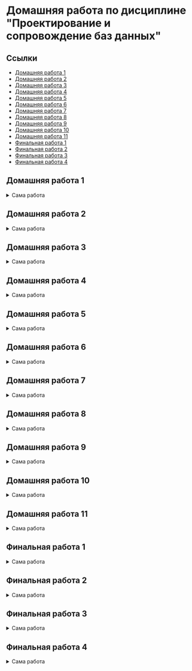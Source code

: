 # Домашняя работа по дисциплине "Проектирование и сопровождение баз данных"

## Ссылки
- [Домашняя работа 1](#домашняя-работа-1)
- [Домашняя работа 2](#домашняя-работа-2)
- [Домашняя работа 3](#домашняя-работа-3)
- [Домашняя работа 4](#домашняя-работа-4)
- [Домашняя работа 5](#домашняя-работа-5)
- [Домашняя работа 6](#домашняя-работа-6)
- [Домашняя работа 7](#домашняя-работа-7)
- [Домашняя работа 8](#домашняя-работа-8)
- [Домашняя работа 9](#домашняя-работа-9)
- [Домашняя работа 10](#домашняя-работа-10)
- [Домашняя работа 11](#домашняя-работа-11)
- [Финальная работа 1](#финальная-работа-1)
- [Финальная работа 2](#финальная-работа-2)
- [Финальная работа 3](#финальная-работа-3)
- [Финальная работа 4](#финальная-работа-4)

## Домашняя работа 1

<details>
<summary>Сама работа</summary>

---

### Задание

Подумать над выбором предметной области для выполнения финальной (экзаменационной) работы.
Выбирайте предметную область, которая вам интересна 
и в которой вы разбираетесь или хотите разобраться.

Сделать краткое описание выбранной предметной области (1-2 страницы).
Если описание получится более объемным, не беда.
Ведь это описание затем войдет в финальный отчет.

Попытаться сформулировать требования к будущей базе данных.

### Работа

#### Цель работы

Описать словесно выбранную предметную область для курсовой работы – "Менеджер паролей".

#### Описание предметной области

В настоящее время весь документооборот перемещается в электронный вид.
Требуется хранить различные документы, данные и поддерживать их связность.
Например, необходимо хранить учебное расписание,
обеспечить её связность с учебными группами,
преподавателями и аудиториями,
чтобы можно было в любой момент создать расписание учебных групп, преподавателей и аудиторий.
Это и является основной целью и задачей выбранной предметной области.

Можно хранить расписание в слабо структурированном виде в формате JSON,
но тогда не получится просто извлекать расписание конкретной группы, преподавателя или аудитории,
придётся для этого писать дополнительный ненужный код.
Такую задачу можно положить на реляционную базу данных при правильном проектирований связей таблиц.

При посещении веб-страницы расписания группы пользователь выбирает номер группы и номер недели.
База данных должна, соответственно, предоставить набор предметов на выбранную неделю по выбранной группе,
включить информацию о месте проведения занятий, ФИО преподавателя, который будет вести их.

При посещении веб-страницы расписания преподавателя
пользователь выбирает ФИО преподавателя и номер недели.
База данных должна, соответственно предоставить набор предметов на выбранную неделю по выбранному ФИО,
включить информацию о месте проведения занятий, номер групп, для которых занятие проводится.

[Наверх](#ссылки)

---

</details>

## Домашняя работа 2

<details>
<summary>Сама работа</summary>

---

### Задание

Глава 3 (упражнения 1-4)

### Работа

[Наверх](#ссылки)

---

</details>

## Домашняя работа 3

<details>
<summary>Сама работа</summary>

---

### Задание

Глава 4 (упражнения 2, 4, 8, 12, 15, 21, 30, 33, 35)

### Работа

[Наверх](#ссылки)

---

</details>

## Домашняя работа 4

<details>
<summary>Сама работа</summary>

---

### Задание

Глава 5 (упражнения 2, 9, 17, 18)

### Работа

[Наверх](#ссылки)

---

</details>

## Домашняя работа 5

<details>
<summary>Сама работа</summary>

---

### Задание

Глава 6 (упражнения 2, 7, 9, 13, 19, 21, 23)

### Работа

[Наверх](#ссылки)

---

</details>

## Домашняя работа 6

<details>
<summary>Сама работа</summary>

---

### Задание

Глава 7 (упражнения 1, 2, 4)

### Работа

[Наверх](#ссылки)

---

</details>

## Домашняя работа 7

<details>
<summary>Сама работа</summary>

---

### Задание

Глава 8 (упражнения 1, 3)

### Работа

[Наверх](#ссылки)

---

</details>

## Домашняя работа 8

<details>
<summary>Сама работа</summary>

---

### Задание

Глава 9 (упражнения 2, 3)

### Работа

[Наверх](#ссылки)

---

</details>

## Домашняя работа 9

<details>
<summary>Сама работа</summary>

---

### Задание

Глава 10 (упражнения 3, 6, 8)

### Работа

[Наверх](#ссылки)

---

</details>

## Домашняя работа 10

<details>
<summary>Сама работа</summary>

---

### Предисловие

Программирование на стороне сервера.

Выполняется на основе [презентации](https://edu.postgrespro.ru/sqlprimer/sqlprimer-2019-msu-09.pdf)
и главы 4 учебного пособия "Администрирование информационных систем".
Учебную базу данных можно наполнить информацией, функциями и триггерами
с помощью команд, выполняемых в командной строке Debian:

```bash
createdb ais -U postgres
psql -d ais -f adj_list.sql -U postgres
```

Файл `adj_list.sql` находится в составе архива исходных текстов, прилагаемых к учебному пособию.
Они находятся [здесь](http://www.morgunov.org/docs/inf_sys_admin_prg.tgz)

Эти исходные тексты также есть в виртуальной машине ОС Debian
в каталоге `/home/WORK/Databases/Admin_DB/UTF-8`.
В составе этих примеров есть и те,
которые не приведены в тексте пособия,
но они могут быть полезными при выполнении финального задания.

### Задание

Нужно проделать упражнения 12-18 на стр. 86-88 учебного пособия "Администрирование информационных систем".
Почти все эти упражнения являются простыми, ознакомительными, не требующими программирования.

*Прим. В настоящее время я пишу вторую часть учебника по SQL (продвинутую).
Скорее всего, презентацию по программированию на стороне сервера
я дополню более сложными примерами, тогда и задание будет откорректировано.*

### Работа

[Наверх](#ссылки)

---

</details>

## Домашняя работа 11

<details>
<summary>Сама работа</summary>

---

### Предисловие

Полнотекстовый поиск.
 
Задание выполняется на основе презентации 10 "Полнотекстовый поиск"
и главы 12 документации на [Постгрес](https://postgrespro.ru/docs/postgresql/12/textsearch)

### Задание

Придумать и реализовать пример использования полнотекстового поиска,
аналогичный (можно более простой или более сложный) тому примеру с библиотечным каталогом,
который был приведен в презентации.
Можно использовать исходные тексты, приведенные в [презентации](https://edu.postgrespro.ru/sqlprimer/sqlprimer-2019-msu-10.tgz).

### Работа

[Наверх](#ссылки)

---

</details>

## Финальная работа 1

<details>
<summary>Сама работа</summary>

---

### Задание

Спроектировать базу данных для выбранной предметной области.

Самые первые этапы разработки вы выполните в первом задании (см. выше).
А в финальном задании выполняете остальные этапы. 

При этом нужно следовать общей методологии проектирования баз данных:
сначала необходимо создать концептуальную модель данных с использованием ER-диаграмм, 
затем построить логическую модель, выполнив отображение сущностей и связей 
в отношения, в завершение нужно выполнить физическое проектирование, создав 
реляционные таблицы в среде целевой СУБД PostgreSQL. Можно использовать 
ту нотацию, которая вам больше нравится: П. Чена, "вороньи лапки" 
или UML-нотацию, как в лекции и в учебнике Т. Коннолли. Для рисования диаграмм 
можно использовать любой бесплатный редактор, умеющий рисовать ER-диаграммы. 
Можно нарисовать их в Word'е или аккуратно от руки (и сфотографировать).
 
Число таблиц должно быть равно 8-10.
 
Почему дается интервал (8-10)? Потому что число таблиц может быть 8, а не 10, 
но при этом могут использоваться более разнообразные типы данных и может быть 
больше столбцов в таблицах.
 
Обязательно должны быть созданы триггеры (и триггерные функции к ним) 
и хранимые функции (процедуры) на языке PL/pgSQL.
 
- Число триггеров должно быть не менее 2.
- Число хранимых функций должно быть не менее 2.
 
Эти функции и триггеры не обязательно должны быть сложными. Цель -- научиться
их применять с пользой для дела.

### Работа

[Наверх](#ссылки)

---

</details>


## Финальная работа 2

<details>
<summary>Сама работа</summary>

---

### Задание

Ввести небольшое количество записей в таблицы базы данных, чтобы можно было
продемонстрировать типичные запросы к базе данных. В запросах должны быть 
использованы:

- подзапросы;
- общие табличные выражения (CTE) (хотя бы одно) и
- оконные функции (Window functions) (хотя бы одна).

### Работа

[Наверх](#ссылки)

---

</details>


## Финальная работа 3

<details>
<summary>Сама работа</summary>

---

### Задание

Создавать приложение (интерфейс пользователя) не требуется.

Конечно, создать его не запрещается, но это не означает, что при отсутствии 
интерфейса пользователя оценка будет снижена, а при его наличии повышена. 
Мотивом для его создания может быть стремление к совершенству, желание превратить
эту учебную разработку в полноценный продукт и т. д.

В том случае, если приложение не разрабатывалось, нужно заранее подготовить 
несколько типичных запросов к базе данных и сохранить их в отдельных текстовых 
файлах. Для демонстрации этих запросов их можно вызывать как извне утилиты psql,
так и изнутри нее. Например, для выполнения запроса, содержащегося в файле 
`file_with_request.sql`, нужно сделать так:

```bash
psql -d your_database -f file_with_request.sql -U postgres
```

Для выполнения запроса, сохраненного в файле, изнутри утилиты psql, можно 
сделать так (конечно, нужно учитывать, в каком каталоге находится этот файл, 
возможно, будет удобнее и проще написать полный путь к файлу):

```sql 
\i  file_with_request.sql
```

### Работа

[Наверх](#ссылки)

---

</details>


## Финальная работа 4

<details>
<summary>Сама работа</summary>

---

### Задание

Подготовить отчет.

Нужно поместить в него:

- краткое описание предметной области и требования к базе данных 
(т. е. результат выполнения самого первого домашнего задания);
- концептуальную, логическую и физическую схемы базы данных;
- типичные запросы к базе данных, сохраненные в виде отдельных текстовых файлов;
- резервную копию базы данных, созданную с помощью утилиты pg_dump, входящей
в состав PostgreSQL. С помощью этой копии можно будет быстро восстановить вашу 
базу данных и те данные, которые вы в нее ввели.

Краткое описание предметной области, концептуальную и логическую схемы базы 
данных нужно поместить в документ в формате doc или pdf (как вам удобнее).

Физическую схему базы данных нужно представить в отчете в виде текстового 
файла, содержащего SQL-команды для создания таблиц, представлений (если они 
используются), триггеров и триггерных функций. В этом файле должны быть сделаны 
комментарии. Имея такой файл, создать все объекты базы данных можно будет таким 
образом:

```bash
psql -d your_database -f file_with_SQL_commands.sql -U postgres 
```

В качестве примера такого файла можно посмотреть файл `adj_list.sql`
в каталоге `/home/WORK/Databases/Admin_DB/UTF-8`.

Для каждого отношения (таблицы) необходимо указать номер нормальной формы,
в которой это отношение находится, и кратко (буквально, в два слова) обосновать,
из чего это следует.  Если какое-либо отношение не находится хотя бы в 3НФ, 
необходимо обосновать,  почему принято такое проектное решение.

### Работа

[Наверх](#ссылки)

---

</details>

